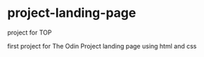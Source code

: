 # project-landing-page
project for TOP

first project for The Odin Project
landing page using html and css
